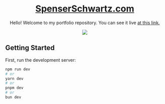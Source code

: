 <h1 align="center">
    <a href="https://spenserschwartz.com">SpenserSchwartz.com</a>
</h1>

<p align="center">
    Hello! Welcome to my portfolio repository. You can see it live <a href="https://spenserschwartz.com">at this link.</a>
</p>

<p align="center">
  <img  src="https://travelperfect-bucket.s3.us-west-1.amazonaws.com/portfolio/Peru+Alpaca.png">
</p>

## Getting Started

First, run the development server:

```bash
npm run dev
# or
yarn dev
# or
pnpm dev
# or
bun dev
```
